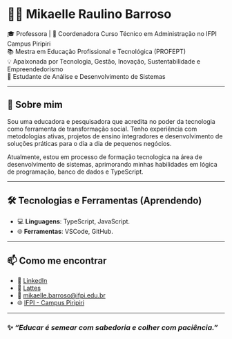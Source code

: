 # 👩‍💻 Mikaelle Raulino Barroso

🎓 Professora | 💼 Coordenadora Curso Técnico em Administração no IFPI Campus Piripiri  
📚 Mestra em Educação Profissional e Tecnológica (PROFEPT)  
💡 Apaixonada por Tecnologia, Gestão, Inovação, Sustentabilidade e Empreendedorismo  
🚀 Estudante de Análise e Desenvolvimento de Sistemas  

---

## 💬 Sobre mim

Sou uma educadora e pesquisadora que acredita no poder da tecnologia como ferramenta de transformação social. Tenho experiência com metodologias ativas, projetos de ensino integradores e desenvolvimento de soluções práticas para o dia a dia de pequenos negócios.

Atualmente, estou em processo de formação tecnologica na área de desenvolvimento de sistemas, aprimorando minhas habilidades em lógica de programação, banco de dados e TypeScript.

---

## 🛠️ Tecnologias e Ferramentas (Aprendendo)

- 💻 **Linguagens**: TypeScript, JavaScript.
- 🌐 **Ferramentas**: VSCode, GitHub.

---

## 📫 Como me encontrar

- 💼 [LinkedIn](https://www.linkedin.com/in/seu-link)
- 💼 [Lattes](http://lattes.cnpq.br/7391782195159814)
- 📧 mikaelle.barroso@ifpi.edu.br
- 🌐 [IFPI - Campus Piripiri](https://www.ifpi.edu.br/piripiri)

---

### ✨ *“Educar é semear com sabedoria e colher com paciência.”*  

